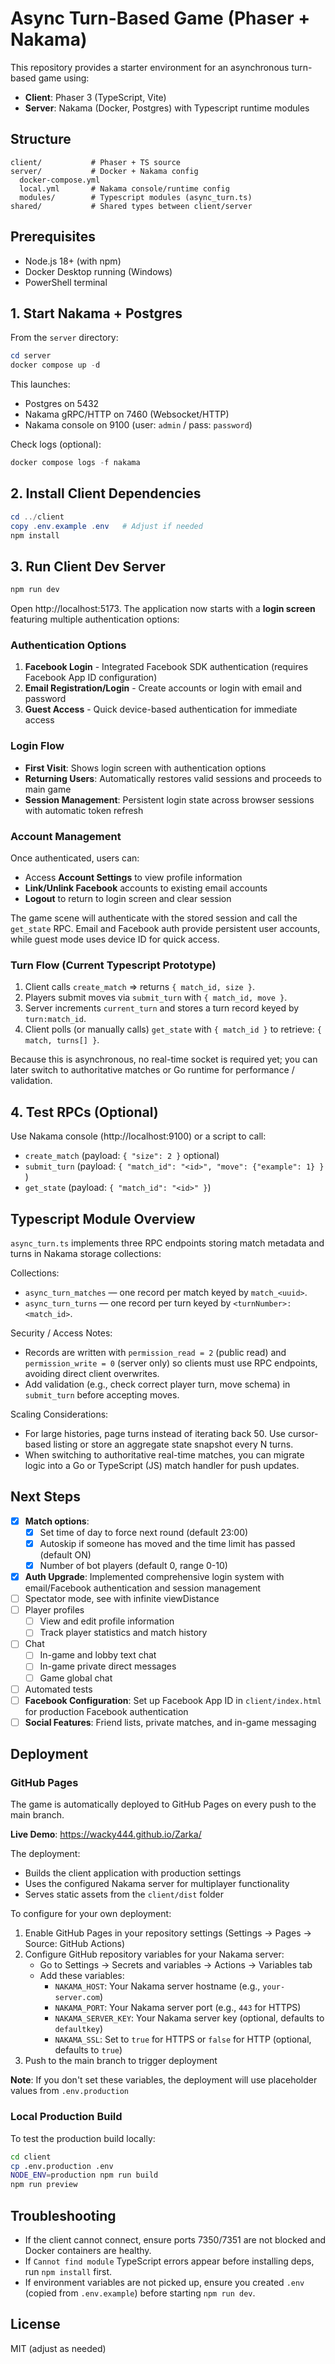 # Async Turn-Based Game (Phaser + Nakama)

This repository provides a starter environment for an asynchronous turn-based game using:

- **Client**: Phaser 3 (TypeScript, Vite)
- **Server**: Nakama (Docker, Postgres) with Typescript runtime modules

## Structure

```
client/           # Phaser + TS source
server/           # Docker + Nakama config
  docker-compose.yml
  local.yml       # Nakama console/runtime config
  modules/        # Typescript modules (async_turn.ts)
shared/           # Shared types between client/server
```

## Prerequisites

- Node.js 18+ (with npm)
- Docker Desktop running (Windows)
- PowerShell terminal

## 1. Start Nakama + Postgres

From the `server` directory:

```powershell
cd server
docker compose up -d
```

This launches:

- Postgres on 5432
- Nakama gRPC/HTTP on 7460 (Websocket/HTTP)
- Nakama console on 9100 (user: `admin` / pass: `password`)

Check logs (optional):

```powershell
docker compose logs -f nakama
```

## 2. Install Client Dependencies

```powershell
cd ../client
copy .env.example .env   # Adjust if needed
npm install
```

## 3. Run Client Dev Server

```powershell
npm run dev
```

Open http://localhost:5173. The application now starts with a **login screen** featuring multiple authentication options:

### Authentication Options

1. **Facebook Login** - Integrated Facebook SDK authentication (requires Facebook App ID configuration)
2. **Email Registration/Login** - Create accounts or login with email and password
3. **Guest Access** - Quick device-based authentication for immediate access

### Login Flow

- **First Visit**: Shows login screen with authentication options
- **Returning Users**: Automatically restores valid sessions and proceeds to main game
- **Session Management**: Persistent login state across browser sessions with automatic token refresh

### Account Management

Once authenticated, users can:

- Access **Account Settings** to view profile information
- **Link/Unlink Facebook** accounts to existing email accounts
- **Logout** to return to login screen and clear session

The game scene will authenticate with the stored session and call the `get_state` RPC. Email and Facebook auth provide persistent user accounts, while guest mode uses device ID for quick access.

### Turn Flow (Current Typescript Prototype)

1. Client calls `create_match` => returns `{ match_id, size }`.
2. Players submit moves via `submit_turn` with `{ match_id, move }`.
3. Server increments `current_turn` and stores a turn record keyed by `turn:match_id`.
4. Client polls (or manually calls) `get_state` with `{ match_id }` to retrieve: `{ match, turns[] }`.

Because this is asynchronous, no real-time socket is required yet; you can later switch to authoritative matches or Go runtime for performance / validation.

## 4. Test RPCs (Optional)

Use Nakama console (http://localhost:9100) or a script to call:

- `create_match` (payload: `{ "size": 2 }` optional)
- `submit_turn` (payload: `{ "match_id": "<id>", "move": {"example": 1} }` )
- `get_state` (payload: `{ "match_id": "<id>" }`)

## Typescript Module Overview

`async_turn.ts` implements three RPC endpoints storing match metadata and turns in Nakama storage collections:

Collections:

- `async_turn_matches` — one record per match keyed by `match_<uuid>`.
- `async_turn_turns` — one record per turn keyed by `<turnNumber>:<match_id>`.

Security / Access Notes:

- Records are written with `permission_read = 2` (public read) and `permission_write = 0` (server only) so clients must use RPC endpoints, avoiding direct client overwrites.
- Add validation (e.g., check correct player turn, move schema) in `submit_turn` before accepting moves.

Scaling Considerations:

- For large histories, page turns instead of iterating back 50. Use cursor-based listing or store an aggregate state snapshot every N turns.
- When switching to authoritative real-time matches, you can migrate logic into a Go or TypeScript (JS) match handler for push updates.

## Next Steps

- [x] **Match options**:
  - [x] Set time of day to force next round (default 23:00)
  - [x] Autoskip if someone has moved and the time limit has passed (default ON)
  - [x] Number of bot players (default 0, range 0-10)
- [x] **Auth Upgrade**: Implemented comprehensive login system with email/Facebook authentication and session management
- [ ] Spectator mode, see with infinite viewDistance
- [ ] Player profiles
  - [ ] View and edit profile information
  - [ ] Track player statistics and match history
- [ ] Chat
  - [ ] In-game and lobby text chat
  - [ ] In-game private direct messages
  - [ ] Game global chat
- [ ] Automated tests
- [ ] **Facebook Configuration**: Set up Facebook App ID in `client/index.html` for production Facebook authentication
- [ ] **Social Features**: Friend lists, private matches, and in-game messaging

## Deployment

### GitHub Pages

The game is automatically deployed to GitHub Pages on every push to the main branch.

**Live Demo**: https://wacky444.github.io/Zarka/

The deployment:

- Builds the client application with production settings
- Uses the configured Nakama server for multiplayer functionality
- Serves static assets from the `client/dist` folder

To configure for your own deployment:

1. Enable GitHub Pages in your repository settings (Settings → Pages → Source: GitHub Actions)
2. Configure GitHub repository variables for your Nakama server:
   - Go to Settings → Secrets and variables → Actions → Variables tab
   - Add these variables:
     - `NAKAMA_HOST`: Your Nakama server hostname (e.g., `your-server.com`)
     - `NAKAMA_PORT`: Your Nakama server port (e.g., `443` for HTTPS)
     - `NAKAMA_SERVER_KEY`: Your Nakama server key (optional, defaults to `defaultkey`)
     - `NAKAMA_SSL`: Set to `true` for HTTPS or `false` for HTTP (optional, defaults to `true`)
3. Push to the main branch to trigger deployment

**Note**: If you don't set these variables, the deployment will use placeholder values from `.env.production`

### Local Production Build

To test the production build locally:

```bash
cd client
cp .env.production .env
NODE_ENV=production npm run build
npm run preview
```

## Troubleshooting

- If the client cannot connect, ensure ports 7350/7351 are not blocked and Docker containers are healthy.
- If `Cannot find module` TypeScript errors appear before installing deps, run `npm install` first.
- If environment variables are not picked up, ensure you created `.env` (copied from `.env.example`) before starting `npm run dev`.

## License

MIT (adjust as needed)
